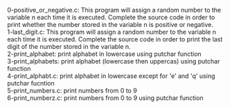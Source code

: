 0-positive_or_negative.c: This program will assign a random number to the variable n each time it is executed. Complete the source code in order to print whether the number stored in the variable n is positive or negative.  
1-last_digit.c: This program will assign a random number to the variable n each time it is executed. Complete the source code in order to print the last digit of the number stored in the variable n.  
2-print_alphabet: print alphabet in lowercase using putchar function  
3-print_alphabets: print alphabet (lowercase then uppercas) using putchar function  
4-print_alphabt.c: print alphabet in lowercase except for 'e' and 'q' using putchar fucntion  
5-print_numbers.c: print numbers from 0 to 9  
6-print_numberz.c: print numbers from 0 to 9 using putchar function
